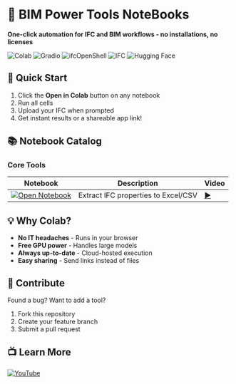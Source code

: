 # 🔧 BIM Power Tools NoteBooks

**One-click automation for IFC and BIM workflows - no installations, no licenses**

![Colab](https://img.shields.io/badge/Google_Colab-F9AB00?style=for-the-badge&logo=google-colab&logoColor=white) ![Gradio](https://img.shields.io/badge/Gradio-FF4B4B?style=for-the-badge&logo=gradio&logoColor=white) ![ifcOpenShell](https://img.shields.io/badge/ifcOpenShell-2D5C88?style=for-the-badge&logo=ifcopenshell&logoColor=white) ![IFC](https://img.shields.io/badge/IFC-4BC0F5?style=for-the-badge&logo=ifc&logoColor=white) ![Hugging Face](https://img.shields.io/badge/Hugging_Face-FFD21E?style=for-the-badge&logo=huggingface&logoColor=black)

## 🚀 Quick Start

1. Click the **Open in Colab** button on any notebook
2. Run all cells
3. Upload your IFC when prompted
4. Get instant results or a shareable app link!

## 📚 Notebook Catalog

### Core Tools
| Notebook | Description | Video |
|----------|-------------|-------|
| [![Open Notebook](https://colab.research.google.com/assets/colab-badge.svg)]([notebooks/IFC_Property_Extractor.ipynb](https://github.com/ENG-Mazri/bim_notebooks/blob/master/IFC_Property_Extractor.ipynb)) | Extract IFC properties to Excel/CSV | [▶️](https://www.youtube.com/watch?v=smkNye1Q1sI) |


## 💡 Why Colab?
- **No IT headaches** - Runs in your browser
- **Free GPU power** - Handles large models
- **Always up-to-date** - Cloud-hosted execution
- **Easy sharing** - Send links instead of files

## 🤝 Contribute
Found a bug? Want to add a tool?
1. Fork this repository
2. Create your feature branch
3. Submit a pull request

## 📺 Learn More
[![YouTube](https://img.shields.io/badge/YouTube_Tutorials-FF0000?style=flat&logo=youtube&logoColor=white)](https://www.youtube.com/channel/UCEA6IkK-4C5VUwLd0tgm0hw)
